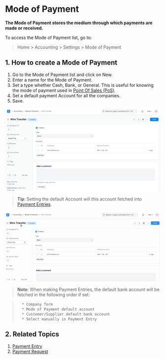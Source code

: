 
# Mode of Payment



**The Mode of Payment stores the medium through which payments are made or received.**


To access the Mode of Payment list, go to:



> 
> Home > Accounting > Settings > Mode of Payment
> 
> 
> 


## 1. How to create a Mode of Payment


1. Go to the Mode of Payment list and click on New.
2. Enter a name for the Mode of Payment.
3. Set a type whether Cash, Bank, or General. This is useful for knowing the mode of payment used in [Point Of Sales (PoS)](/docs/en/accounts/point-of-sales).
4. Set a default payment Account for all the companies.
5. Save.


![Mode of Payment](/files/mode-of-payment.png)



> 
> **Tip**: Setting the default Account will this account fetched into [Payment Entries](/docs/en/accounts/payment-entry).
> 
> 
> 


![Mode of Payment](/files/mode-of-payment-in-payment-entry.gif)



> 
> **Note**: When making Payment Entries, the default bank account will be fetched in the following order if set:
> 
> 
> 



> 
> 
> ```
>   * Company form
>   * Mode of Payment default account
>   * Customer/Supplier default bank account
>   * Select manually in Payment Entry
> 
> ```
> 
> 


## 2. Related Topics


1. [Payment Entry](/docs/en/accounts/payment-entry)
2. [Payment Request](/docs/en/accounts/payment-request)





